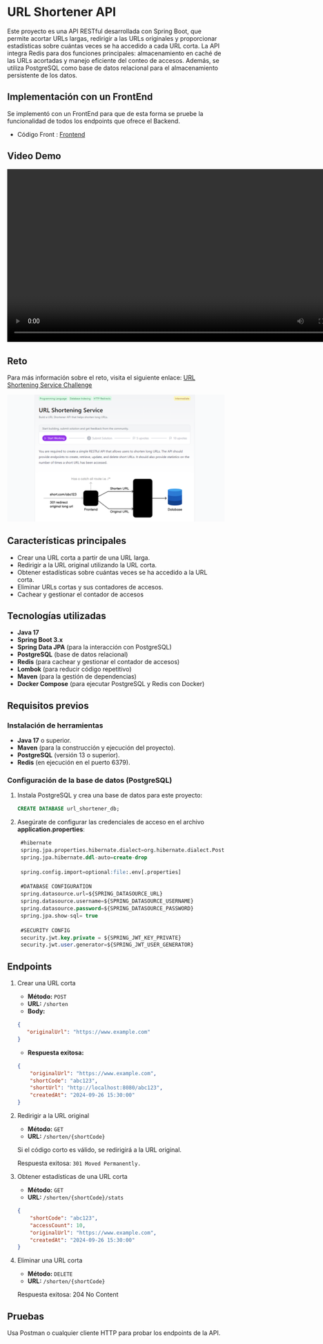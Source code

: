 # URL Shortener API

Este proyecto es una API RESTful desarrollada con Spring Boot, que permite acortar URLs largas, redirigir a las URLs originales y proporcionar estadísticas sobre cuántas veces se ha accedido a cada URL corta. La API integra Redis para dos funciones principales: almacenamiento en caché de las URLs acortadas y manejo eficiente del conteo de accesos. Además, se utiliza PostgreSQL como base de datos relacional para el almacenamiento persistente de los datos.

## Implementación con un FrontEnd
Se implementó con un FrontEnd para que de esta forma se pruebe la funcionalidad de todos los endpoints que ofrece el Backend.
- Código Front : [Frontend](https://roadmap.sh/projects/url-shortening-service)

## Video Demo

<video width="800" controls>
  <source src="images/demostracion.mp4" type="video/mp4">
  Tu navegador no soporta el video.
</video>

## Reto
Para más información sobre el reto, visita el siguiente enlace: [URL Shortening Service Challenge](https://roadmap.sh/projects/url-shortening-service)

<p align="center">
  <img src="images/reto.png" alt="reto" width="800"/>
</p>






## Características principales
- Crear una URL corta a partir de una URL larga.
- Redirigir a la URL original utilizando la URL corta.
- Obtener estadísticas sobre cuántas veces se ha accedido a la URL corta.
- Eliminar URLs cortas y sus contadores de accesos.
- Cachear y gestionar el contador de accesos

## Tecnologías utilizadas
- **Java 17**
- **Spring Boot 3.x**
- **Spring Data JPA** (para la interacción con PostgreSQL)
- **PostgreSQL** (base de datos relacional)
- **Redis** (para cachear y gestionar el contador de accesos)
- **Lombok** (para reducir código repetitivo)
- **Maven** (para la gestión de dependencias)
- **Docker Compose** (para ejecutar PostgreSQL y Redis con Docker)

## Requisitos previos

### Instalación de herramientas
- **Java 17** o superior.
- **Maven** (para la construcción y ejecución del proyecto).
- **PostgreSQL** (versión 13 o superior).
- **Redis** (en ejecución en el puerto 6379).

### Configuración de la base de datos (PostgreSQL)
1. Instala PostgreSQL y crea una base de datos para este proyecto:
   ```sql
   CREATE DATABASE url_shortener_db;
    ```
2. Asegúrate de configurar las credenciales de acceso en el archivo **application.properties**:
   ```sql
    #hibernate
    spring.jpa.properties.hibernate.dialect=org.hibernate.dialect.PostgreSQLDialect
    spring.jpa.hibernate.ddl-auto=create-drop
    
    spring.config.import=optional:file:.env[.properties]
    
    #DATABASE CONFIGURATION
    spring.datasource.url=${SPRING_DATASOURCE_URL}
    spring.datasource.username=${SPRING_DATASOURCE_USERNAME}
    spring.datasource.password=${SPRING_DATASOURCE_PASSWORD}
    spring.jpa.show-sql= true
    
    #SECURITY CONFIG
    security.jwt.key.private = ${SPRING_JWT_KEY_PRIVATE}
    security.jwt.user.generator=${SPRING_JWT_USER_GENERATOR}
    ```
## Endpoints

1. Crear una URL corta
    - **Método:** `POST`
    - **URL:** `/shorten`
    - **Body:**
    ```json
   {
       "originalUrl": "https://www.example.com"
    }
   ```
    - **Respuesta exitosa:**
    ```json
    {
        "originalUrl": "https://www.example.com",
        "shortCode": "abc123",
        "shortUrl": "http://localhost:8080/abc123",
        "createdAt": "2024-09-26 15:30:00"
    }
   ```
2. Redirigir a la URL original
    - **Método:** `GET`
    - **URL:** `/shorten/{shortCode}`
   
    Si el código corto es válido, se redirigirá a la URL original.

    Respuesta exitosa: `301 Moved Permanently.`


3. Obtener estadísticas de una URL corta
    - **Método:** `GET`
    - **URL:** `/shorten/{shortCode}/stats`
    ```json
    {
        "shortCode": "abc123",
        "accessCount": 10,
        "originalUrl": "https://www.example.com",
        "createdAt": "2024-09-26 15:30:00"
    }
   ```

4. Eliminar una URL corta
    - **Método:** `DELETE`
    - **URL:** `/shorten/{shortCode}`
   
    Respuesta exitosa: 204 No Content

## Pruebas
Usa Postman o cualquier cliente HTTP para probar los endpoints de la API.













